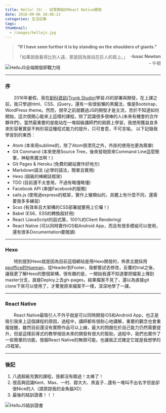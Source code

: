 ```yaml
---
title: Hello! JS! - 從零開始的React Native開發
date: 2016-09-06 10:48:13
categories: 生活記事
tags:
thumbnail:
  - /images/hellojs.jpg
---
```

> <strong>“If I have seen further it is by standing on the shoulders of giants."</strong>
> <div style="float:right"><strong>-Issac Newton</strong></div>
> 「如果說我看得比別人遠，那是因為我站在巨人的肩上。」
> <div style="float:right">– 牛頓</div>

<img src="/images/hellojs.jpg" alt="HelloJS全端開發即戰力班">

---

### 序
&emsp;&emsp;2016年暑假，我在[創科資訊(Trunk Studio)](https://www.facebook.com/trunk.studio.tw)學習JS的部署與開發，在上課之前，我只學過html、CSS、jQuery，還有一些很偷懶的黑魔法，像是Bootstrap、WordPress theme。然而，很早之前就聽過JS的開發才是主流，苦於不知道如何開始，這次很開心能來上這樣的課程，除了認識很多很棒的人(未來有機會的合作夥伴們)，當然最重要的是能站在一堆超級講師們的肩膀上學習，我想用獲益良多來形容著實是不夠形容這種程式能力的提升，只可會意，不可言喻。
以下記錄我學習到的東西：
* Atom (本來用sublime的，除了Atom很漂亮之外，外掛的使用也更為簡單)
* Git Command (本來使用Source Tree，後來發現原來Command Line這麼簡單，神秘黑魔法啊！)
* Git Pages &amp; Heroku (免費的網站實作好地方)
* Markdown語法 (必學的語法，簡單且實用)
* Hexo (超級的棒網誌框架)
* TDD (目前還不太會用，不過有略懂略懂)
* Facebook API (串接Facebook的服務)
* sails.js (使用過express的框架，實作上蠻類似的，具體上有什麼不同，還需要我多多練習)
* Scss (有效率且大架構的CSS部署就要用上它囉！)
* Babel (ES6、ES5的轉換超好用)
* React (JavaScript的函式庫，100%的Client Rendering)
* React Native (可以同時實作iOS和Android App，而且有很多模組可以使用，還有很多Documentation要閱讀)
***

### Hexo
&emsp;&emsp;特別提到Hexo就是因為目前這個網站是用Hexo開發的，佈景主題採用[ppoffice的Hueman](https://github.com/ppoffice/hexo-theme-hueman)，從Header到Footer，我都嘗試去修改，反覆的trial之後，讓我更了解Hexo的整個架構，很有趣的是，一開始我還不知道要把檔案上傳到master分支，直接Deploy上去gh-pages，結果檔案不見了，還以為直接git clone下來可以使用了，才驚覺原來檔案不一樣，深深地學了一課。
***

### React Native
&emsp;&emsp;React Native最吸引人不外乎就是可以同時開發iOS和Android App，也正是吸引我來上這個課程的原因，過程中，講師都有很耐心地講解，重要的觀念也會重複提醒，雖然目前還沒有實際作品可以上線，最大的問題在於自己能力仍然需要提升，但是這樣前導式的教學相信未來的開發有很大的幫助，過程中，我們也實作了一些簡單的功能，發掘React Native的無限可能，也讓我正式確定它就是我想學的JS框架。
***

### 後記
1. 八週超級充實的課程，我都沒有錯過！太棒了！
2. 很高興認識Kent、Max、一村、鄒大大、黑盒子...還有一堆叫不出名字但是卻很Nice的人（請原諒我的金魚腦XD）
3. 最後的結訓證書！！！

<img src="/images/HellojsCertification.jpg" alt="HelloJS結訓證書">
